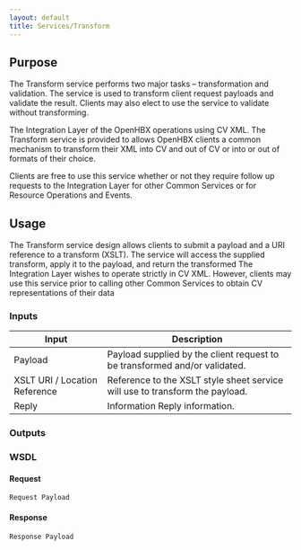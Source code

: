 ```yaml
---
layout: default
title: Services/Transform
---
```


## Purpose
The Transform service performs two major tasks – transformation and validation.  The service is used to transform client request payloads and validate the result.  Clients may also elect to use the service to validate without transforming.

The Integration Layer of the OpenHBX operations using CV XML.  The Transform service is provided to allows OpenHBX clients a common mechanism to transform their XML into CV and out of CV or into or out of formats of their choice.

Clients are free to use this service whether or not they require follow up requests to the Integration Layer for other Common Services or for Resource Operations and Events.

## Usage
The Transform service design allows clients to submit a payload and a URI reference to a transform  (XSLT).  The service will access the supplied transform, apply it to the payload, and return the transformed The Integration Layer wishes to operate strictly in CV XML.  However, clients may use this service prior to calling other Common Services to obtain CV representations of their data

### Inputs

| Input	 | Description |
| ------ | ----------- |
| Payload	| Payload supplied by the client request to be transformed and/or validated. |
| XSLT URI / Location Reference	| Reference to the XSLT style sheet service will use to transform the payload. |
| Reply | Information	Reply information. |
	
### Outputs

### WSDL

#### Request

	Request Payload

#### Response

	Response Payload
